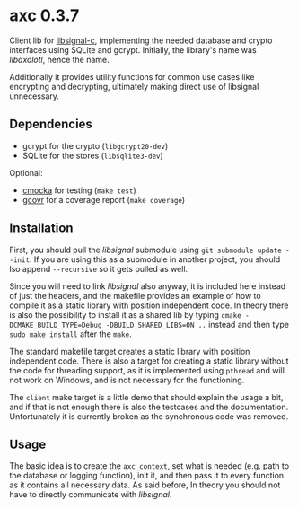 # axc 0.3.7
Client lib for [libsignal-c](https://github.com/WhisperSystems/libsignal-protocol-c), implementing the needed database and crypto interfaces using SQLite and gcrypt.
Initially, the library's name was _libaxolotl_, hence the name.

Additionally it provides utility functions for common use cases like encrypting and decrypting, ultimately making direct use of libsignal unnecessary.

## Dependencies
* gcrypt for the crypto (`libgcrypt20-dev`)
* SQLite for the stores (`libsqlite3-dev`)

Optional:
* [cmocka](https://cmocka.org/) for testing (`make test`)
* [gcovr](http://gcovr.com/) for a coverage report (`make coverage`)

## Installation
First, you should pull the _libsignal_ submodule using `git submodule update --init`.
If you are using this as a submodule in another project, you should  lso append `--recursive` so it gets pulled as well.


Since you will need to link _libsignal_ also anyway, it is included here instead of just the headers, and the makefile provides an example of how to compile it as a static library with position independent code.
In theory there is also the possibility to install it as a shared lib by typing `cmake -DCMAKE_BUILD_TYPE=Debug -DBUILD_SHARED_LIBS=ON ..` instead and then type `sudo make install` after the `make`.


The standard makefile target creates a static library with position independent code.
There is also a target for creating a static library without the code for threading support, as it is implemented using `pthread` and will not work on Windows, and is not necessary for the functioning.


The `client` make target is a little demo that should explain the usage a bit, and if that is not enough there is also the testcases and the documentation.
Unfortunately it is currently broken as the synchronous code was removed.

## Usage
The basic idea is to create the `axc_context`, set what is needed (e.g. path to the database or logging function), init it, and then pass it to every function as it contains all necessary data.
As said before, In theory you should not have to directly communicate with _libsignal_.
